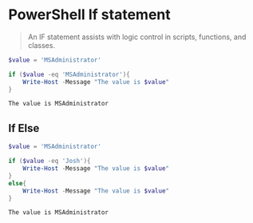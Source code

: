 # PowerShell If statement

> An IF statement assists with logic control in scripts, functions, and classes.

```powershell
$value = 'MSAdministrator'

if ($value -eq 'MSAdministrator'){
    Write-Host -Message "The value is $value"
}
```
```
The value is MSAdministrator
```
## If Else
```powershell
$value = 'MSAdministrator'

if ($value -eq 'Josh'){
    Write-Host -Message "The value is $value"
}
else{
    Write-Host -Message "The value is $value"
}
```
```output
The value is MSAdministrator
```
